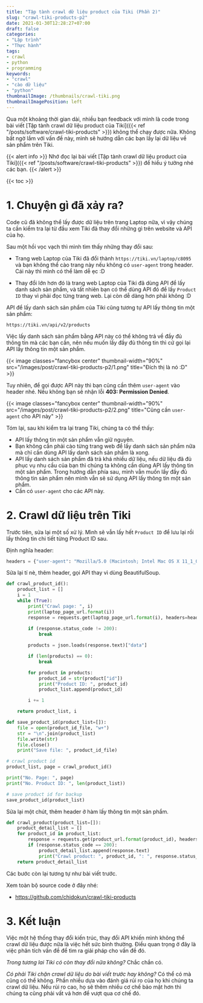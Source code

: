 ```yaml
---
title: "Tập tành crawl dữ liệu product của Tiki (Phần 2)"
slug: "crawl-tiki-products-p2"
date: 2021-01-30T12:28:27+07:00
draft: false
categories:
- "Lập trình"
- "Thực hành"
tags:
- crawl
- python
- programming
keywords:
- "crawl"
- "cào dữ liệu"
- "python"
thumbnailImage: /thumbnails/crawl-tiki.png
thumbnailImagePosition: left
---
```


Qua một khoảng thời gian dài, nhiều bạn feedback với mình là code trong bài viết [Tập tành crawl dữ liệu product của Tiki]({{< ref "/posts/software/crawl-tiki-products" >}}) không thể chạy được nữa. Không bất ngờ lắm với vấn đề này, mình sẽ hướng dẫn các bạn lấy lại dữ liệu về sản phẩm trên Tiki.

{{< alert info >}}
Nhớ đọc lại bài viết [Tập tành crawl dữ liệu product của Tiki]({{< ref "/posts/software/crawl-tiki-products" >}}) để hiểu ý tưởng nhé các bạn.
{{< /alert >}}

<!--more-->

{{< toc >}}

# 1. Chuyện gì đã xảy ra?

Code cũ đã không thể lấy được dữ liệu trên trang Laptop nữa, vì vậy chúng ta cần kiểm tra lại từ đầu xem Tiki đã thay đổi những gì trên website và API của họ.

Sau một hồi vọc vạch thì mình tìm thấy những thay đổi sau:

- Trang web Laptop của Tiki đã đổi thành `https://tiki.vn/laptop/c8095` và bạn không thể cào trang này nếu không có `user-agent` trong header. Cái này thì mình có thể làm dễ ẹc :D

- Thay đổi lớn hơn đó là trang web Laptop của Tiki đã dùng API để lấy danh sách sản phẩm, và tất nhiên bạn có thể dùng API đó để lấy `Product ID` thay vì phải đọc từng trang web. Lại còn dễ dàng hơn phải không :D

API để lấy danh sách sản phẩm của Tiki cũng tương tự API lấy thông tin một sản phẩm:

```
https://tiki.vn/api/v2/products
```

Việc lấy danh sách sản phẩm bằng API này có thể không trả về đầy đủ thông tin mà các bạn cần, nên nếu muốn lấy đầy đủ thông tin thì cứ gọi lại API lấy thông tin một sản phẩm.


{{< image classes="fancybox center" thumbnail-width="90%" src="/images/post/crawl-tiki-products-p2/1.png" title="Đích thị là nó :D" >}}

Tuy nhiên, để gọi được API này thì bạn cũng cần thêm `user-agent` vào header nhé. Nếu không bạn sẽ nhận lỗi **403: Permission Denied**.

{{< image classes="fancybox center" thumbnail-width="90%" src="/images/post/crawl-tiki-products-p2/2.png" title="Cũng cần `user-agent` cho API này" >}}

Tóm lại, sau khi kiểm tra lại trang Tiki, chúng ta có thể thấy:

- API lấy thông tin một sản phẩm vẫn giữ nguyên.
- Bạn không cần phải cào từng trang web để lấy danh sách sản phẩm nữa mà chỉ cần dùng API lấy danh sách sản phẩm là xong.
- API lấy danh sách sản phẩm đã trả khá nhiều dữ liệu, nếu dữ liệu đã đủ phục vụ nhu cầu của bạn thì chúng ta không cần dùng API lấy thông tin một sản phẩm. Trong hướng dẫn phía sau, mình vẫn muốn lấy đầy đủ thông tin sản phẩm nên mình vẫn sẽ sử dụng API lấy thông tin một sản phẩm.
- Cần có `user-agent` cho các API này.


# 2. Crawl dữ liệu trên Tiki

Trước tiên, sửa lại một số xử lý. Mình sẽ vẫn lấy hết `Product ID` để lưu lại rồi lấy thông tin chi tiết từng Product ID sau.

Định nghĩa header:

```python
headers = {"user-agent": "Mozilla/5.0 (Macintosh; Intel Mac OS X 11_1_0) AppleWebKit/537.36 (KHTML, like Gecko) Chrome/88.0.4324.96 Safari/537.36"}
```

Sửa lại tí nè, thêm header, gọi API thay vì dùng BeautifulSoup.

```python
def crawl_product_id():
    product_list = []
    i = 1
    while (True):
        print("Crawl page: ", i)
        print(laptop_page_url.format(i))
        response = requests.get(laptop_page_url.format(i), headers=headers)
        
        if (response.status_code != 200):
            break

        products = json.loads(response.text)["data"]

        if (len(products) == 0):
            break

        for product in products:
            product_id = str(product["id"])
            print("Product ID: ", product_id)
            product_list.append(product_id)

        i += 1

    return product_list, i

def save_product_id(product_list=[]):
    file = open(product_id_file, "w+")
    str = "\n".join(product_list)
    file.write(str)
    file.close()
    print("Save file: ", product_id_file)

# crawl product id
product_list, page = crawl_product_id()

print("No. Page: ", page)
print("No. Product ID: ", len(product_list))

# save product id for backup
save_product_id(product_list)
```

Sửa lại một chút, thêm header ở hàm lấy thông tin một sản phẩm.

```python
def crawl_product(product_list=[]):
    product_detail_list = []
    for product_id in product_list:
        response = requests.get(product_url.format(product_id), headers=headers)
        if (response.status_code == 200):
            product_detail_list.append(response.text)
            print("Crawl product: ", product_id, ": ", response.status_code)
    return product_detail_list

```

Các bước còn lại tương tự như bài viết trước.

Xem toàn bộ source code ở đây nhé:

- https://github.com/chidokun/crawl-tiki-products

# 3. Kết luận

Việc một hệ thống thay đổi kiến trúc, thay đổi API khiến mình không thể crawl dữ liệu được nữa là việc hết sức bình thường. Điều quan trọng ở đây là việc phân tích vấn đề để tìm ra giải pháp cho vấn đề đó. 

*Trong tương lai Tiki có còn thay đổi nữa không?* Chắc chắn có. 

*Có phải Tiki chặn crawl dữ liệu do bài viết trước hay không?* Có thể có mà cũng có thể không. Phần nhiều dựa vào đánh giá rủi ro của họ khi chúng ta crawl dữ liệu. Nếu rủi ro cao, họ sẽ thêm nhiều cơ chế bảo mật hơn thì chúng ta cũng phải vất vả hơn để vượt qua cơ chế đó.